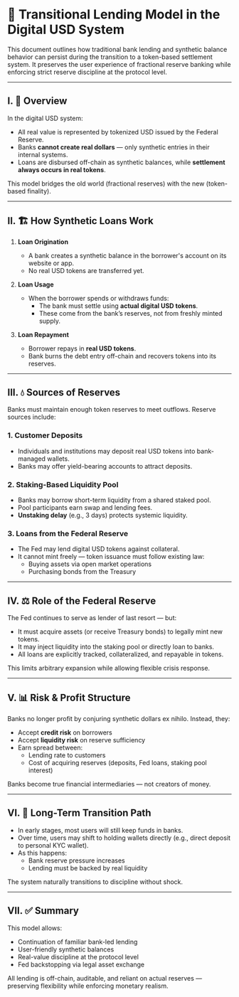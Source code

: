 # 🏦 Transitional Lending Model in the Digital USD System

This document outlines how traditional bank lending and synthetic balance behavior can persist during the transition to a token-based settlement system. It preserves the user experience of fractional reserve banking while enforcing strict reserve discipline at the protocol level.

---

## I. 🧮 Overview

In the digital USD system:
- All real value is represented by tokenized USD issued by the Federal Reserve.
- Banks **cannot create real dollars** — only synthetic entries in their internal systems.
- Loans are disbursed off-chain as synthetic balances, while **settlement always occurs in real tokens**.

This model bridges the old world (fractional reserves) with the new (token-based finality).

---

## II. 🏗️ How Synthetic Loans Work

1. **Loan Origination**
   - A bank creates a synthetic balance in the borrower's account on its website or app.
   - No real USD tokens are transferred yet.

2. **Loan Usage**
   - When the borrower spends or withdraws funds:
     - The bank must settle using **actual digital USD tokens**.
     - These come from the bank’s reserves, not from freshly minted supply.

3. **Loan Repayment**
   - Borrower repays in **real USD tokens**.
   - Bank burns the debt entry off-chain and recovers tokens into its reserves.

---

## III. 💧 Sources of Reserves

Banks must maintain enough token reserves to meet outflows. Reserve sources include:

### 1. Customer Deposits
- Individuals and institutions may deposit real USD tokens into bank-managed wallets.
- Banks may offer yield-bearing accounts to attract deposits.

### 2. Staking-Based Liquidity Pool
- Banks may borrow short-term liquidity from a shared staked pool.
- Pool participants earn swap and lending fees.
- **Unstaking delay** (e.g., 3 days) protects systemic liquidity.

### 3. Loans from the Federal Reserve
- The Fed may lend digital USD tokens against collateral.
- It cannot mint freely — token issuance must follow existing law:
  - Buying assets via open market operations
  - Purchasing bonds from the Treasury

---

## IV. ⚖️ Role of the Federal Reserve

The Fed continues to serve as lender of last resort — but:
- It must acquire assets (or receive Treasury bonds) to legally mint new tokens.
- It may inject liquidity into the staking pool or directly loan to banks.
- All loans are explicitly tracked, collateralized, and repayable in tokens.

This limits arbitrary expansion while allowing flexible crisis response.

---

## V. 📊 Risk & Profit Structure

Banks no longer profit by conjuring synthetic dollars ex nihilo. Instead, they:
- Accept **credit risk** on borrowers
- Accept **liquidity risk** on reserve sufficiency
- Earn spread between:
  - Lending rate to customers
  - Cost of acquiring reserves (deposits, Fed loans, staking pool interest)

Banks become true financial intermediaries — not creators of money.

---

## VI. 🔄 Long-Term Transition Path

- In early stages, most users will still keep funds in banks.
- Over time, users may shift to holding wallets directly (e.g., direct deposit to personal KYC wallet).
- As this happens:
  - Bank reserve pressure increases
  - Lending must be backed by real liquidity

The system naturally transitions to discipline without shock.

---

## VII. ✅ Summary

This model allows:
- Continuation of familiar bank-led lending
- User-friendly synthetic balances
- Real-value discipline at the protocol level
- Fed backstopping via legal asset exchange

All lending is off-chain, auditable, and reliant on actual reserves — preserving flexibility while enforcing monetary realism.
